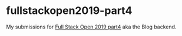 # fullstackopen2019-part4

My submissions for [Full Stack Open 2019 part4](https://fullstackopen.com/en/part4/) aka the Blog backend.

